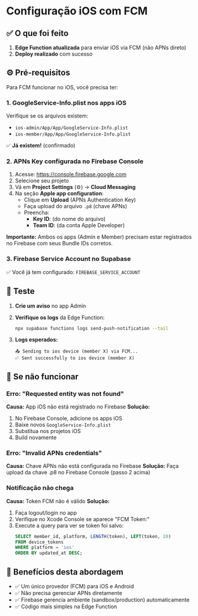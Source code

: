 # Configuração iOS com FCM

## ✅ O que foi feito

1. **Edge Function atualizada** para enviar iOS via FCM (não APNs direto)
2. **Deploy realizado** com sucesso

## ⚙️ Pré-requisitos

Para FCM funcionar no iOS, você precisa ter:

### 1. GoogleService-Info.plist nos apps iOS

Verifique se os arquivos existem:
- `ios-admin/App/App/GoogleService-Info.plist`
- `ios-member/App/App/GoogleService-Info.plist`

✅ **Já existem!** (confirmado)

### 2. APNs Key configurada no Firebase Console

1. Acesse: https://console.firebase.google.com
2. Selecione seu projeto
3. Vá em **Project Settings** (⚙️) → **Cloud Messaging**
4. Na seção **Apple app configuration**:
   - Clique em **Upload** (APNs Authentication Key)
   - Faça upload do arquivo `.p8` (chave APNs)
   - Preencha:
     - **Key ID**: (do nome do arquivo)
     - **Team ID**: (da conta Apple Developer)

**Importante:** Ambos os apps (Admin e Member) precisam estar registrados no Firebase com seus Bundle IDs corretos.

### 3. Firebase Service Account no Supabase

✅ Você já tem configurado: `FIREBASE_SERVICE_ACCOUNT`

## 🧪 Teste

1. **Crie um aviso** no app Admin
2. **Verifique os logs** da Edge Function:
   ```bash
   npx supabase functions logs send-push-notification --tail
   ```

3. **Logs esperados:**
   ```
   📤 Sending to ios device (member X) via FCM...
   ✅ Sent successfully to ios device (member X)
   ```

## 🔧 Se não funcionar

### Erro: "Requested entity was not found"
**Causa:** App iOS não está registrado no Firebase
**Solução:** 
1. No Firebase Console, adicione os apps iOS
2. Baixe novos `GoogleService-Info.plist`
3. Substitua nos projetos iOS
4. Build novamente

### Erro: "Invalid APNs credentials"
**Causa:** Chave APNs não está configurada no Firebase
**Solução:** Faça upload da chave .p8 no Firebase Console (passo 2 acima)

### Notificação não chega
**Causa:** Token FCM não é válido
**Solução:** 
1. Faça logout/login no app
2. Verifique no Xcode Console se aparece "FCM Token:"
3. Execute a query para ver se token foi salvo:
   ```sql
   SELECT member_id, platform, LENGTH(token), LEFT(token, 20)
   FROM device_tokens 
   WHERE platform = 'ios' 
   ORDER BY updated_at DESC;
   ```

## 📝 Benefícios desta abordagem

- ✅ Um único provedor (FCM) para iOS e Android
- ✅ Não precisa gerenciar APNs diretamente
- ✅ Firebase gerencia ambiente (sandbox/production) automaticamente
- ✅ Código mais simples na Edge Function

